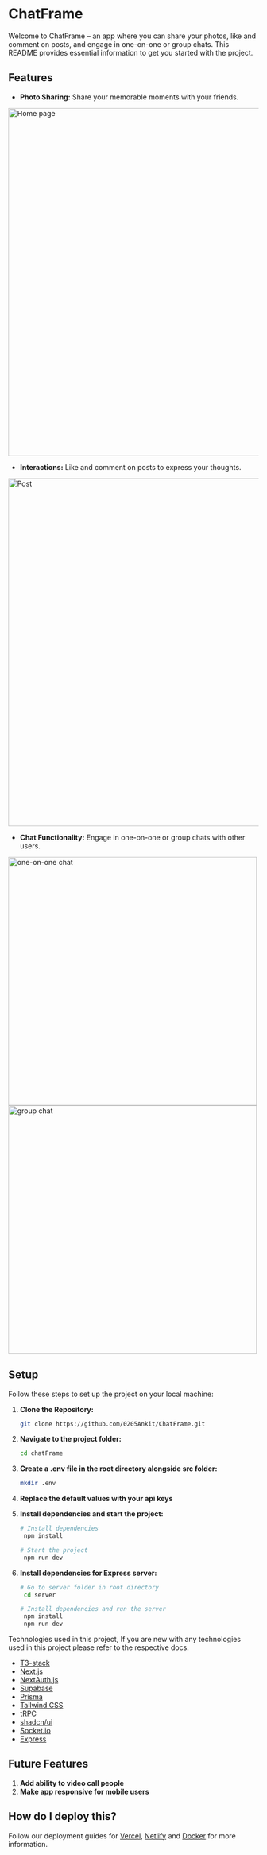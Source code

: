 # ChatFrame

Welcome to ChatFrame – an app where you can share your photos, like and comment on posts, and engage in one-on-one or group chats. This README provides essential information to get you started with the project.

## Features

- **Photo Sharing:** Share your memorable moments with your friends.
<img width="700" alt="Home page" src="https://github.com/0205Ankit/ChatFrame/assets/90479290/034c7975-c3ec-4670-ae71-f2aec788d423">


- **Interactions:** Like and comment on posts to express your thoughts.
<img width="700" alt="Post" src="https://github.com/0205Ankit/ChatFrame/assets/90479290/20ee4d75-29d5-4d11-ba85-0b9ed8768984">


- **Chat Functionality:** Engage in one-on-one or group chats with other users.
<p float="left">
<img width="500" alt="one-on-one chat" src="https://github.com/0205Ankit/ChatFrame/assets/90479290/2420d35b-29f1-45e9-bf69-fb55fc31890c">
<img width="500" alt="group chat" src="https://github.com/0205Ankit/ChatFrame/assets/90479290/56efdfc8-f967-4a4c-ae9b-7bfc0400be66">
</p>

## Setup

Follow these steps to set up the project on your local machine:

1. **Clone the Repository:**
   ```bash
   git clone https://github.com/0205Ankit/ChatFrame.git

2. **Navigate to the project folder:**
   ```bash
   cd chatFrame

3. **Create a .env file in the root directory alongside src folder:**
   ```bash
   mkdir .env

4. **Replace the default values with your api keys**

5. **Install dependencies and start the project:**
   ```bash
   # Install dependencies
    npm install

   # Start the project
    npm run dev
   
6. **Install dependencies for Express server:**
   ```bash
   # Go to server folder in root directory
    cd server
   
   # Install dependencies and run the server
    npm install
    npm run dev


Technologies used in this project, If you are new with any technologies used in this project please refer to the respective docs.

- [T3-stack](https://create.t3.gg/)
- [Next.js](https://nextjs.org)
- [NextAuth.js](https://next-auth.js.org)
- [Supabase](https://supabase.com/)
- [Prisma](https://prisma.io)
- [Tailwind CSS](https://tailwindcss.com)
- [tRPC](https://trpc.io)
- [shadcn/ui](https://ui.shadcn.com/)
- [Socket.io](https://socket.io/)
- [Express](https://expressjs.com/)

## Future Features

1. **Add ability to video call people**
2. **Make app responsive for mobile users**

## How do I deploy this?

Follow our deployment guides for [Vercel](https://create.t3.gg/en/deployment/vercel), [Netlify](https://create.t3.gg/en/deployment/netlify) and [Docker](https://create.t3.gg/en/deployment/docker) for more information.
